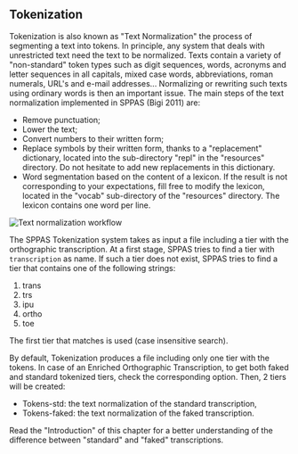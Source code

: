 ## Tokenization

Tokenization is also known as "Text Normalization" the process of segmenting a
text into tokens.
In principle, any system that deals with unrestricted text need the text to
be normalized. Texts contain a variety of "non-standard" token types such as
digit sequences, words, acronyms and letter sequences in all capitals, mixed
case words, abbreviations, roman numerals, URL's and e-mail addresses...
Normalizing or rewriting such texts using ordinary words is then an important
issue. The main steps of the text normalization implemented in SPPAS 
(Bigi 2011) are:

* Remove punctuation;
* Lower the text;
* Convert numbers to their written form;
* Replace symbols by their written form, thanks to a "replacement" dictionary,
  located into the sub-directory "repl" in the "resources" directory. Do not
  hesitate to add new replacements in this dictionary.
* Word segmentation based on the content of a lexicon. If the
  result is not corresponding to your expectations, fill free to
  modify the lexicon, located in the "vocab" sub-directory of the "resources"
  directory. The lexicon contains one word per line.

![Text normalization workflow](./etc/figures/tokworkflow.bmp)

The SPPAS Tokenization system takes as input a file including a tier
with the orthographic transcription. 
At a first stage, SPPAS tries to find a tier with `transcription` as name.
If such a tier does not exist, SPPAS tries to find a tier that contains
one of the following strings:

1. trans
2. trs
3. ipu
4. ortho
5. toe

The first tier that matches is used (case insensitive search).

By default, Tokenization produces a file including only one tier with the
tokens. 
In case of an Enriched Orthographic Transcription, to get both faked 
and standard tokenized tiers, check the corresponding option. Then, 2
tiers will be created:

- Tokens-std: the text normalization of the standard transcription,
- Tokens-faked: the text normalization of the faked transcription.

Read the "Introduction" of this chapter for a better understanding of the 
difference between "standard" and "faked" transcriptions.
